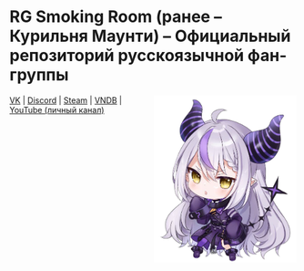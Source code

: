 # RG Smoking Room (ранее – Курильня Маунти) – Официальный репозиторий русскоязычной фан-группы

<img src="laplus_chibi.png" alt="Mascot Chibi" width="250" align="right" />

[VK](https://vk.com/onthecrack) | [Discord](https://discord.gg/qHjeH6AcCA) | [Steam](https://steamcommunity.com/groups/rg_smokingroom) | [VNDB](https://vndb.org/p9205) | [YouTube (личный канал)](https://www.youtube.com/@NekoMonika/streams)
